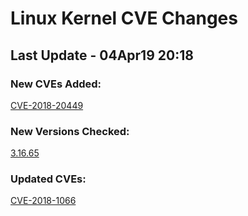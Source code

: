 
# **Linux Kernel CVE Changes**

## Last Update - 04Apr19 20:18

### **New CVEs Added:**

[CVE-2018-20449](cves/CVE-2018-20449)  


### **New Versions Checked:**

[3.16.65](streams/3.16)  


### **Updated CVEs:**

[CVE-2018-1066](cves/CVE-2018-1066)  

